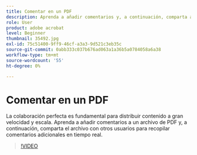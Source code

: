 ```yaml
---
title: Comentar en un PDF
description: Aprenda a añadir comentarios y, a continuación, comparta a un PDF con otros usuarios para que lo revise
role: User
product: adobe acrobat
level: Beginner
thumbnail: 35492.jpg
exl-id: 75c51400-9ff9-46cf-a3a3-9d521c3eb35c
source-git-commit: 0abb333c037b676ad063a1a36b5a0784058a6a38
workflow-type: tm+mt
source-wordcount: '55'
ht-degree: 0%

---
```


# Comentar en un PDF

La colaboración perfecta es fundamental para distribuir contenido a gran velocidad y escala. Aprenda a añadir comentarios a un archivo de PDF y, a continuación, comparta el archivo con otros usuarios para recopilar comentarios adicionales en tiempo real.

>[!VIDEO](https://video.tv.adobe.com/v/35492?hidetitle=true)
